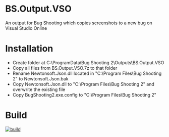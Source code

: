 # BS.Output.VSO
An output for Bug Shooting which copies screenshots to a new bug on Visual Studio Online

# Installation

* Create folder at C:\ProgramData\Bug Shooting 2\Outputs\BS.Output.VSO
* Copy all files from BS.Output.VSO.7z to that folder
* Rename Newtonsoft.Json.dll located in "C:\Program Files\Bug Shooting 2" to Newtonsoft.Json.bak
* Copy Newtonsoft.Json.dll to "C:\Program Files\Bug Shooting 2" and overwrite the existing file
* Copy BugShooting2.exe.config to "C:\Program Files\Bug Shooting 2"

# Build

[![build](https://api.travis-ci.org/wargamer/BS.Output.VSO.svg?branch=master)](https://travis-ci.org/wargamer/BS.Output.VSO)
